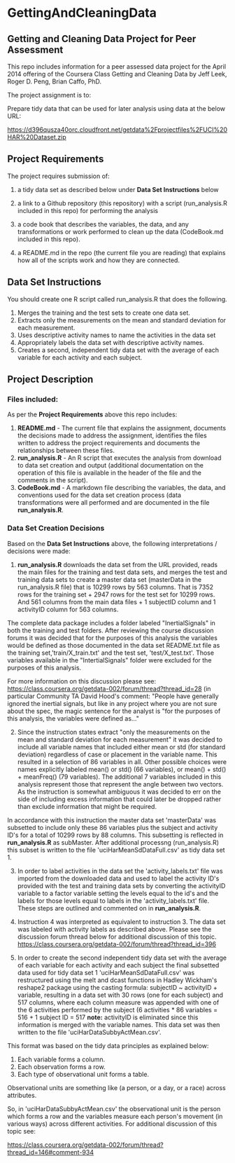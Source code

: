 GettingAndCleaningData
======================

## Getting and Cleaning Data Project for Peer Assessment

This repo includes information for a peer assessed data project for the April 2014 offering of the Coursera Class Getting and Cleaning Data by Jeff Leek, Roger D. Peng, Brian Caffo, PhD.

The project assignment is to:

Prepare tidy data that can be used for later analysis using data at the below URL:

https://d396qusza40orc.cloudfront.net/getdata%2Fprojectfiles%2FUCI%20HAR%20Dataset.zip 

## Project Requirements

The project requires submission of:

1) a tidy data set as described below under **Data Set Instructions** below

2) a link to a Github repository (this repository) with a script (run_analysis.R included in this repo) for performing the analysis

3) a code book that describes the variables, the data, and any transformations or work performed to clean up the data (CodeBook.md included in this repo). 

4) a README.md in the repo (the current file you are reading) that explains how all of the scripts work and how they are connected.  

## Data Set Instructions

You should create one R script called run_analysis.R that does the following. 

1. Merges the training and the test sets to create one data set.
2. Extracts only the measurements on the mean and standard deviation for each measurement. 
3. Uses descriptive activity names to name the activities in the data set
4. Appropriately labels the data set with descriptive activity names. 
5. Creates a second, independent tidy data set with the average of each variable for each activity and each subject. 

## Project Description

### Files included:

As per the **Project Requirements** above this repo includes:

1. **README.md** - The current file that explains the assignment, documents the decisions made to address the assignment, identifies the files written to address the project requirements and documents the relationships between these files.
2. **run_analysis.R** - An R script that executes the analysis from download to data set creation and output (additional documentation on the operation of this file is available in the header of the file and the comments in the script).
3. **CodeBook.md** - A markdown file describing the variables, the data, and conventions used for the data set creation process (data transformations were all performed and are documented in the file **run_analysis.R**.

### Data Set Creation Decisions

Based on the **Data Set Instructions** above, the following interpretations / decisions were made:

1. **run_analysis.R** downloads the data set from the URL provided, reads the main files for the training and test data sets, and merges the test and training data sets to create a master data set (masterData in the run_analysis.R file) that is 10299 rows by 563 columns.  That is 7352 rows for the training set + 2947 rows for the test set for 10299 rows.  And 561 columns from the main data files + 1 subjectID column and 1 activityID column for 563 columns.  

  The complete data package includes a folder labeled "InertialSignals" in both the training and test folders.  After reviewing the course discussion forums it was  decided that for the purposes of this analysis the variables would be defined as those documented in the data set README.txt file as the training set,'train/X_train.txt' and the test set, 'test/X_test.txt'.  Those variables available in the "IntertialSignals" folder were excluded for the purposes of this analysis.  

  For more information on this discussion please see: https://class.coursera.org/getdata-002/forum/thread?thread_id=28 (in particular Community TA David Hood's comment: "People have generally ignored the inertial signals, but like in any project where you are not sure about the spec, the magic sentence for the analyst is "for the purposes of this analysis, the variables were defined as..."

2. Since the instruction states extract "only the measurements on the mean and standard deviation for each measurement" it was decided to include all variable names that included either mean or std (for standard deviation) regardless of case or placement in the variable name.  This resulted in a selection of 86 variables in all. Other possible choices were names explicitly labeled mean() or std() (66 variables), or mean() + std() + meanFreq() (79 variables). The additional 7 variables included in this analysis represent those that represent the angle between two vectors.  As the instruction is somewhat ambiguous it was decided to err on the side of including excess information that could later be dropped rather than exclude information that might be required.

  In accordance with this instruction the master data set 'masterData' was subsetted to include only these 86 variables plus the subject and activity ID's for a total of 10299 rows by 88 columns.  This subsetting is reflected in **run_analysis.R** as subMaster.  After additional processng (run_analysis.R) this subset is written to the file 'uciHarMeanSdDataFull.csv' as tidy data set 1.

3. In order to label activities in the data set the 'activity_labels.txt' file was imported from the downloaded data and used to label the activity ID's provided with the test and training data sets by converting the activityID variable to a factor variable setting the levels equal to the id's and the labels for those levels equal to labels in the 'activity_labels.txt' file.  These steps are outlined and commented on in **run_analysis.R**.

4. Instruction 4 was interpreted as equivalent to instruction 3.  The data set was labeled with activity labels as described above.  Please see the discussion forum thread below for additional discussion of this topic.
https://class.coursera.org/getdata-002/forum/thread?thread_id=396

5. In order to create the second independent tidy data set with the average of each variable for each activity and each subject the final subsetted data used for tidy data set 1 'uciHarMeanSdDataFull.csv' was restructured using the melt and dcast functions in Hadley Wickham's reshape2 package using the casting formula: subjectID ~ activityID + variable, resulting in a data set with 30 rows (one for each subject) and 517 columns, where each column measure was appended with one of the 6 activities performed by the subject (6 activities * 86 variables = 516 + 1 subject ID = 517 **note:** activityID is eliminated since this information is merged with the variable names.  This data set was then written to the file 'uciHarDataSubbyActMean.csv'.

  This format was based on the tidy data principles as explained below:
  1. Each variable forms a column.
  2. Each observation forms a row.
  3. Each type of observational unit forms a table.

  Observational units are something like (a person, or a day, or a race) across attributes.

  So, in 'uciHarDataSubbyActMean.csv' the observational unit is the person which forms a row and the variables measure each person's movement (in various ways) across different activities. For additional discussion of this topic see:

  https://class.coursera.org/getdata-002/forum/thread?thread_id=146#comment-934



